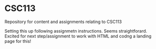 # CSC113
Repository for content and assignments relating to CSC113

Setting this up following assignmetn instructions. Seems straightforard. Excited for next step/assignment to work with HTML and codng a landing page for this!
